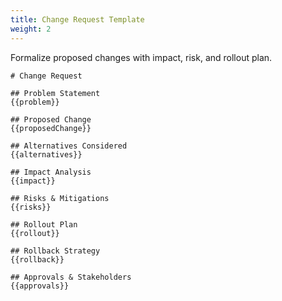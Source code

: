 ```yaml
---
title: Change Request Template
weight: 2
---
```


Formalize proposed changes with impact, risk, and rollout plan.

```
# Change Request

## Problem Statement
{{problem}}

## Proposed Change
{{proposedChange}}

## Alternatives Considered
{{alternatives}}

## Impact Analysis
{{impact}}

## Risks & Mitigations
{{risks}}

## Rollout Plan
{{rollout}}

## Rollback Strategy
{{rollback}}

## Approvals & Stakeholders
{{approvals}}
```